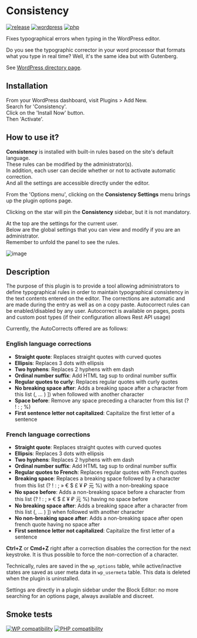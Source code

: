 # Consistency

[![release](https://badgen.net/github/tag/webaxones/consistency)](https://wordpress.org/plugins/consistency/) [![wordpress](https://badgen.net/badge/wordpress/6.1+/green)](https://wordpress.org/plugins/consistency/) [![php](https://badgen.net/badge/php/7.4+/green)](https://wordpress.org/plugins/consistency/)

Fixes typographical errors when typing in the WordPress editor.  

Do you see the typographic corrector in your word processor that formats what you type in real time? Well, it's the same idea but with Gutenberg.
  
See [WordPress directory page](https://wordpress.org/plugins/consistency/).

## Installation

From your WordPress dashboard, visit Plugins > Add New.  
Search for 'Consistency'.  
Click on the 'Install Now' button.  
Then 'Activate'.

## How to use it?  

**Consistency** is installed with built-in rules based on the site's default language.  
These rules can be modified by the administrator(s).  
In addition, each user can decide whether or not to activate automatic correction.  
And all the settings are accessible directly under the editor.  

From the 'Options menu', clicking on the **Consistency Settings** menu brings up the plugin options page.  

Clicking on the star will pin the **Consistency** sidebar, but it is not mandatory.  

At the top are the settings for the current user.  
Below are the global settings that you can view and modify if you are an administrator.  
Remember to unfold the panel to see the rules.  

![image](https://user-images.githubusercontent.com/17084006/216155475-0a85f34d-89dc-4365-9aed-23ca401dde14.png)



## Description

The purpose of this plugin is to provide a tool allowing administrators to define typographical rules in order to maintain typographical consistency in the text contents entered on the editor.
The corrections are automatic and are made during the entry as well as on a copy paste.
Autocorrect rules can be enabled/disabled by any user.
Autocorrect is available on pages, posts and custom post types (if their configuration allows Rest API usage)

Currently, the AutoCorrects offered are as follows:

### English language corrections

- **Straight quote**: Replaces straight quotes with curved quotes
- **Ellipsis**: Replaces 3 dots with ellipsis
- **Two hyphens**: Replaces 2 hyphens with em dash
- **Ordinal number suffix**: Add HTML tag sup to ordinal number suffix
- **Regular quotes to curly**: Replaces regular quotes with curly quotes
- **No breaking space after**: Adds a breaking space after a character from this list (, … ) ]) when followed with another character
- **Space before**: Remove any space preceding a character from this list (? ! : ; %)
- **First sentence letter not capitalized**: Capitalize the first letter of a sentence

### French language corrections

- **Straight quote**: Replaces straight quotes with curved quotes
- **Ellipsis**: Replaces 3 dots with ellipsis
- **Two hyphens**: Replaces 2 hyphens with em dash
- **Ordinal number suffix**: Add HTML tag sup to ordinal number suffix
- **Regular quotes to French**: Replaces regular quotes with French quotes
- **Breaking space**: Replaces a breaking space followed by a character from this list (? ! : ; » € $ £ ¥ ₽ 元 %) with a non-breaking space
- **No space before**: Adds a non-breaking space before a character from this list (? ! : ; » € $ £ ¥ ₽ 元 %) having no space before
- **No breaking space after**: Adds a breaking space after a character from this list (, … ) ]) when followed with another character
- **No non-breaking space after**: Adds a non-breaking space after open french quote having no space after
- **First sentence letter not capitalized**: Capitalize the first letter of a sentence

**Ctrl+Z** or **Cmd+Z** right after a correction disables the correction for the next keystroke. It is thus possible to force the non-correction of a character.

Technically, rules are saved in the `wp_options` table, while active/inactive states are saved as user meta data in `wp_usermeta` table.
This data is deleted when the plugin is uninstalled.

Settings are directly in a plugin sidebar under the Block Editor: no more searching for an options page, always available and discreet.

## Smoke tests

[![WP compatibility](https://plugintests.com/plugins/wporg/consistency/wp-badge.svg)](https://plugintests.com/plugins/wporg/consistency/latest) [![PHP compatibility](https://plugintests.com/plugins/wporg/consistency/php-badge.svg)](https://plugintests.com/plugins/wporg/consistency/latest)

